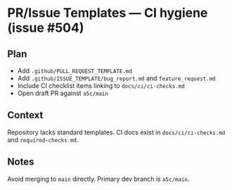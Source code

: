 # PR/Issue Templates — CI hygiene (issue #504)

## Plan
- Add `.github/PULL_REQUEST_TEMPLATE.md`
- Add `.github/ISSUE_TEMPLATE/bug_report.md` and `feature_request.md`
- Include CI checklist items linking to `docs/ci/ci-checks.md`
- Open draft PR against `a5c/main`

## Context
Repository lacks standard templates. CI docs exist in `docs/ci/ci-checks.md` and `required-checks.md`.

## Notes
Avoid merging to `main` directly. Primary dev branch is `a5c/main`.

